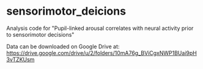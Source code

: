 # sensorimotor_deicions
Analysis code for "Pupil-linked arousal correlates with neural activity prior to sensorimotor decisions"

Data can be downloaded on Google Drive at: https://drive.google.com/drive/u/2/folders/10mA76g_BViCgxNWP1BUai9pH3vTZKUsm
